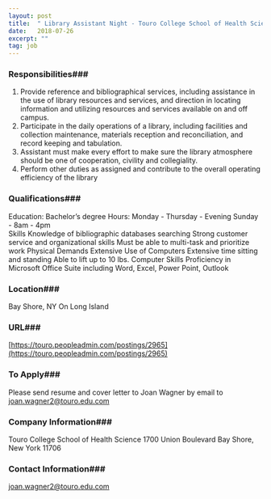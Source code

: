 ```yaml
---
layout: post
title:  " Library Assistant Night - Touro College School of Health Science"
date:   2018-07-26
excerpt: ""
tag: job
---
```




### Responsibilities###

1.	Provide reference and bibliographical services, including assistance in the use of library resources and services, and direction in locating information and utilizing resources and services available on and off campus.
2.	Participate in the daily operations of a library, including facilities and collection maintenance, materials reception and reconciliation, and record keeping and tabulation.
3.	Assistant must make every effort to make sure the library atmosphere should be one of cooperation, civility and collegiality.
4.	Perform other duties as assigned and contribute to the overall operating efficiency of the library


### Qualifications###


Education:	 	Bachelor’s degree 
Hours:
Monday - Thursday - Evening 
Sunday - 8am - 4pm  
Skills 
Knowledge of bibliographic databases searching 
Strong customer service and organizational skills 
Must be able to multi-task and prioritize work 
Physical Demands 
Extensive Use of Computers Extensive time sitting and standing 
Able to lift up to 10 lbs. 
Computer Skills 
 	Proficiency in Microsoft Office Suite including Word, Excel, Power Point, Outlook 





### Location###

Bay Shore, NY  On Long Island


### URL###

[https://touro.peopleadmin.com/postings/2965](https://touro.peopleadmin.com/postings/2965)

### To Apply###

 Please send resume and cover letter to Joan Wagner by email to joan.wagner2@touro.edu.com


### Company Information###

Touro College School of Health Science
1700 Union Boulevard
Bay Shore, New York 11706


### Contact Information###

joan.wagner2@touro.edu.com

